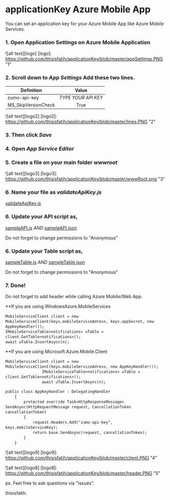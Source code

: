 # applicationKey Azure Mobile App
You can set an application key for your Azure Mobile App like Azure Mobile Services.

### 1. Open Application Settings on Azure Mobile Application

![alt text][logo]
[logo]: https://github.com/thisisfatih/applicationKey/blob/master/appSettings.PNG "1"

### 2. Scroll down to *App Settings* Add these two lines.

| Definition    | Value         |
| ------------- |:-------------:|
| zumo-api-key | *TYPE YOUR API KEY* |
| MS_SkipVersionCheck    | True      |

![alt text][logo2]
[logo2]: https://github.com/thisisfatih/applicationKey/blob/master/lines.PNG "2"

### 3. Then click *Save*

### 4. Open *App Service Editor*

### 5. Create a file on your main folder *wwwroot*

![alt text][logo3]
[logo3]: https://github.com/thisisfatih/applicationKey/blob/master/wwwRoot.png "3"

### 6. Name your file as *validateApiKey.js*

[validateApiKey.js](/validateApiKey.js)

### 6. Update your API script as,

[sampleAPI.js](/sampleAPI.js) *AND*
[sampleAPI.json](/sampleAPI.json)

Do not forget to change permissions to "Anonymous"

### 6. Update your Table script as,

[sampleTable.js](/sampleTable.js) *AND*
[sampleTable.json](/sampleTable.json)

Do not forget to change permissions to "Anonymous"

### 7. Done!

Do not forget to add header while calling Azure Mobile/Web App.

**If you are using WindowsAzure.MobileServices
```
MobileServiceClient client = new MobileServiceClient(keys.mobileServiceAdress, keys.appSecret, new AppKeyHandler());
IMobileServiceTable<notifications> uTable = client.GetTable<notifications>();
await uTable.InsertAsync(n);
```

**If you are using Microsoft.Azure.Mobile.Client
```
MobileServiceClient client = new MobileServiceClient(keys.mobileServiceAdress, new AppKeyHandler());
                IMobileServiceTable<notifications> uTable = client.GetTable<notifications>();
                await uTable.InsertAsync(n);
```


```
public class AppKeyHandler : DelegatingHandler
    {
        protected override Task<HttpResponseMessage> SendAsync(HttpRequestMessage request, CancellationToken cancellationToken)
        {
            request.Headers.Add("zumo-api-key", keys.mobileServiceKey);
            return base.SendAsync(request, cancellationToken);
        }
    }
```
![alt text][logo9]
[logo9]: https://github.com/thisisfatih/applicationKey/blob/master/client.PNG "4"

![alt text][logo8]
[logo8]: https://github.com/thisisfatih/applicationKey/blob/master/header.PNG "5"

ps. Feel free to ask questions via "Issues".

thisisfatih.







